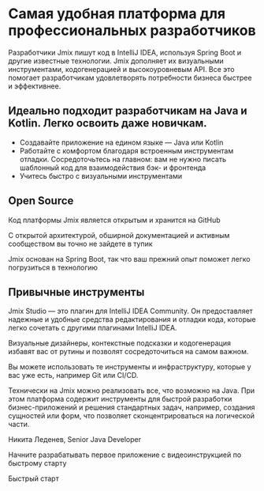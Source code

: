 # Самая удобная платформа для профессиональных разработчиков

Разработчики Jmix пишут код в IntelliJ IDEA, используя Spring Boot и другие известные технологии. Jmix дополняет их визуальными инструментами, кодогенерацией и высокоуровневым API. Все это помогает разработчикам удовлетворять потребности бизнеса быстрее и эффективнее.

## Идеально подходит разработчикам на Java и Kotlin. Легко освоить даже новичкам.

- Создавайте приложение на едином языке — Java или Kotlin
- Работайте с комфортом благодаря встроенным инструментам отладки. Сосредоточьтесь на главном: вам не нужно писать шаблонный код для взаимодействия бэк- и фронтенда
- Учитесь быстро с визуальными инструментами

## Open Source

Код платформы Jmix является открытым и хранится на GitHub

С открытой архитектурой, обширной документацией и активным сообществом вы точно не зайдете в тупик 

Jmix основан на Spring Boot, так что ваш прежний опыт поможет легко погрузиться в технологию


## Привычные инструменты

Jmix Studio — это плагин для IntelliJ IDEA Community. Он предоставляет надежные и удобные средства редактирования и отладки кода, которые легко сочетать с другими плагинами IntelliJ IDEA.

Визуальные дизайнеры, контекстные подсказки и кодогенерация избавят вас от рутины и позволят сосредоточиться на самом важном.

Вы можете использовать те инструменты и инфраструктуру, которые у вас уже есть, например Git или CI/CD.


Технически на Jmix можно реализовать все, что возможно на Java. При этом платформа содержит инструменты для быстрой разработки бизнес-приложений и решения стандартных задач, например, создания сущностей или форм, что позволяет сконцентрироваться на логической части.

Никита Леденев, Senior Java Developer

Начните разрабатывать первое приложение с видеоинструкцией по быстрому старту

Быстрый старт
